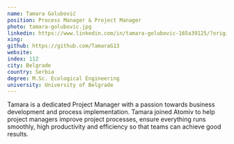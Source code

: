 ```yaml
---
name: Tamara Golubović
position: Process Manager & Project Manager
photo: tamara-golubovic.jpg
linkedin: https://www.linkedin.com/in/tamara-golubovic-165a39125/?originalSubdomain=rs
xing: 
github: https://github.com/TamaraG13
website: 
index: 112
city: Belgrade
country: Serbia
degree: M.Sc. Ecological Engineering
university: University of Belgrade
---
```

Tamara is a dedicated Project Manager with a passion towards business development and process implementation. Tamara joined Atomiv to help project managers improve project processes, ensure everything runs smoothly, high productivity and efficiency so that teams can achieve good results.
